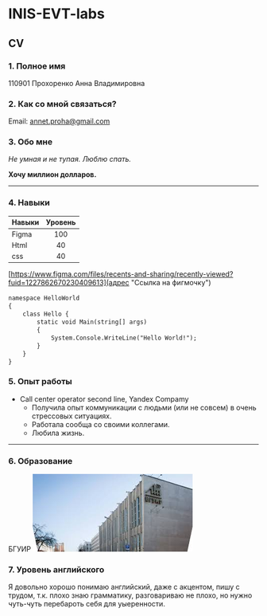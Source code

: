 # INIS-EVT-labs

## CV

### 1. Полное имя
110901 Прохоренко Анна Владимировна

### 2. Как со мной связаться?
Email: annet.proha@gmail.com

### 3. Обо мне
*Не умная и не тупая. Люблю спать.*

**Хочу миллион долларов.**

***

### 4. Навыки
Навыки     | Уровень 
-----------|:-------: 
Figma      |   100 
Html       |   40 
css        |   40

[https://www.figma.com/files/recents-and-sharing/recently-viewed?fuid=1227862670230409613](адрес "Ссылка на фигмочку")

```
namespace HelloWorld
{
    class Hello {         
        static void Main(string[] args)
        {
            System.Console.WriteLine("Hello World!");
        }
    }
}
```

### 5. Опыт работы
* Call center operator second line, Yandex Compamy
  + Получила опыт коммуникации с людьми (или не совсем) в очень стрессовых ситуациях.
  + Работала сообща со своими коллегами.
  + Любила жизнь.

---

### 6. Образование
БГУИР
![БГУИР](images.jpg "Учеба")

### 7. Уровень английского
Я довольно хорошо понимаю английский, даже с акцентом, пишу с трудом, т.к. плохо знаю грамматику, разговариваю не плохо, но нужно чуть-чуть перебароть себя для уыеренности.
